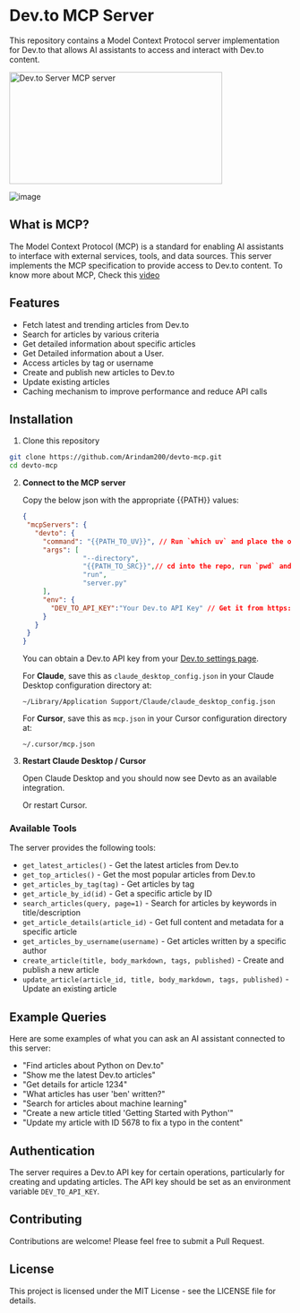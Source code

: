 # Dev.to MCP Server

This repository contains a Model Context Protocol server implementation for Dev.to that allows AI assistants to access and interact with Dev.to content.

<a href="https://glama.ai/mcp/servers/@Arindam200/devto-mcp">
  <img width="380" height="200" src="https://glama.ai/mcp/servers/@Arindam200/devto-mcp/badge" alt="Dev.to Server MCP server" />
</a>

![image](./Demo.png)

## What is MCP?

The Model Context Protocol (MCP) is a standard for enabling AI assistants to interface with external services, tools, and data sources. This server implements the MCP specification to provide access to Dev.to content. To know more about MCP, Check this [video](https://www.youtube.com/watch?v=BwB1Jcw8Z-8)

## Features

- Fetch latest and trending articles from Dev.to
- Search for articles by various criteria
- Get detailed information about specific articles
- Get Detailed information about a User.
- Access articles by tag or username
- Create and publish new articles to Dev.to
- Update existing articles
- Caching mechanism to improve performance and reduce API calls



## Installation

1. Clone this repository
```bash
git clone https://github.com/Arindam200/devto-mcp.git
cd devto-mcp
```

2. **Connect to the MCP server**

   Copy the below json with the appropriate {{PATH}} values:

   ```json
   {
    "mcpServers": {
      "devto": {
        "command": "{{PATH_TO_UV}}", // Run `which uv` and place the output here
        "args": [
                  "--directory",
                  "{{PATH_TO_SRC}}",// cd into the repo, run `pwd` and enter the output here
                  "run",
                  "server.py"
        ],
        "env": {
          "DEV_TO_API_KEY":"Your Dev.to API Key" // Get it from https://dev.to/settings/extensions.
        }
      }
    }
   }
   ```
   You can obtain a Dev.to API key from your [Dev.to settings page](https://dev.to/settings/extensions).

   For **Claude**, save this as `claude_desktop_config.json` in your Claude Desktop configuration directory at:

   ```
   ~/Library/Application Support/Claude/claude_desktop_config.json
   ```

   For **Cursor**, save this as `mcp.json` in your Cursor configuration directory at:

   ```
   ~/.cursor/mcp.json
   ```

3. **Restart Claude Desktop / Cursor**

   Open Claude Desktop and you should now see Devto as an available integration.

   Or restart Cursor.

### Available Tools

The server provides the following tools:

- `get_latest_articles()` - Get the latest articles from Dev.to
- `get_top_articles()` - Get the most popular articles from Dev.to
- `get_articles_by_tag(tag)` - Get articles by tag
- `get_article_by_id(id)` - Get a specific article by ID
- `search_articles(query, page=1)` - Search for articles by keywords in title/description
- `get_article_details(article_id)` - Get full content and metadata for a specific article
- `get_articles_by_username(username)` - Get articles written by a specific author
- `create_article(title, body_markdown, tags, published)` - Create and publish a new article
- `update_article(article_id, title, body_markdown, tags, published)` - Update an existing article

## Example Queries

Here are some examples of what you can ask an AI assistant connected to this server:

- "Find articles about Python on Dev.to"
- "Show me the latest Dev.to articles"
- "Get details for article 1234"
- "What articles has user 'ben' written?"
- "Search for articles about machine learning"
- "Create a new article titled 'Getting Started with Python'"
- "Update my article with ID 5678 to fix a typo in the content"

## Authentication

The server requires a Dev.to API key for certain operations, particularly for creating and updating articles. The API key should be set as an environment variable `DEV_TO_API_KEY`.

## Contributing

Contributions are welcome! Please feel free to submit a Pull Request.

## License

This project is licensed under the MIT License - see the LICENSE file for details.